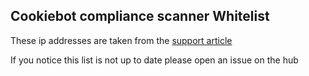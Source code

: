 ## Cookiebot compliance scanner Whitelist

These ip addresses are taken from the [support article](https://support.cookiebot.com/hc/en-us/articles/360003824153-Whitelisting-the-Cookiebot-scanner)

If you notice this list is not up to date please open an issue on the hub